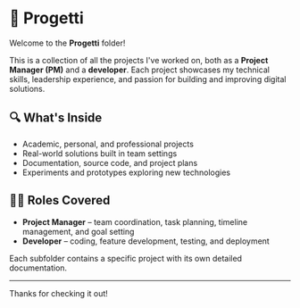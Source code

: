 # 📁 Progetti

Welcome to the **Progetti** folder!

This is a collection of all the projects I've worked on, both as a **Project Manager (PM)** and a **developer**. Each project showcases my technical skills, leadership experience, and passion for building and improving digital solutions.

## 🔍 What's Inside

- Academic, personal, and professional projects  
- Real-world solutions built in team settings  
- Documentation, source code, and project plans  
- Experiments and prototypes exploring new technologies

## 👨‍💻 Roles Covered

- **Project Manager** – team coordination, task planning, timeline management, and goal setting  
- **Developer** – coding, feature development, testing, and deployment

Each subfolder contains a specific project with its own detailed documentation.

---

Thanks for checking it out!
